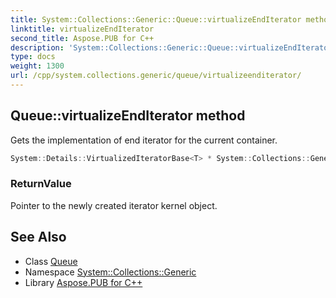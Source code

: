 ```yaml
---
title: System::Collections::Generic::Queue::virtualizeEndIterator method
linktitle: virtualizeEndIterator
second_title: Aspose.PUB for C++
description: 'System::Collections::Generic::Queue::virtualizeEndIterator method. Gets the implementation of end iterator for the current container in C++.'
type: docs
weight: 1300
url: /cpp/system.collections.generic/queue/virtualizeenditerator/
---
```

## Queue::virtualizeEndIterator method


Gets the implementation of end iterator for the current container.

```cpp
System::Details::VirtualizedIteratorBase<T> * System::Collections::Generic::Queue<T>::virtualizeEndIterator() override
```


### ReturnValue

Pointer to the newly created iterator kernel object.

## See Also

* Class [Queue](../)
* Namespace [System::Collections::Generic](../../)
* Library [Aspose.PUB for C++](../../../)
